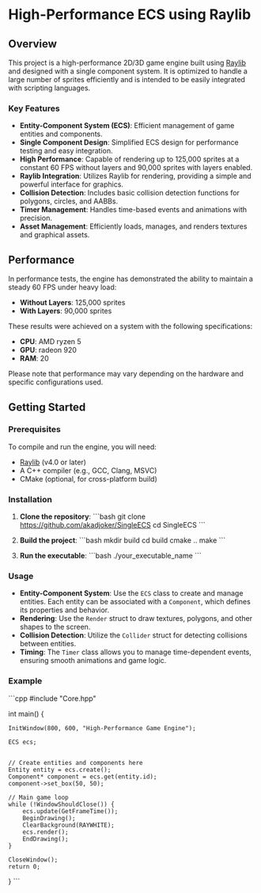 
# High-Performance ECS  using Raylib

## Overview

This project is a high-performance 2D/3D game engine built using [Raylib](https://www.raylib.com/) and designed with a single component system. It is optimized to handle a large number of sprites efficiently and is intended to be easily integrated with scripting languages.

### Key Features

- **Entity-Component System (ECS)**: Efficient management of game entities and components.
- **Single Component Design**: Simplified ECS design for performance testing and easy integration.
- **High Performance**: Capable of rendering up to 125,000 sprites at a constant 60 FPS without layers and 90,000 sprites with layers enabled.
- **Raylib Integration**: Utilizes Raylib for rendering, providing a simple and powerful interface for graphics.
- **Collision Detection**: Includes basic collision detection functions for polygons, circles, and AABBs.
- **Timer Management**: Handles time-based events and animations with precision.
- **Asset Management**: Efficiently loads, manages, and renders textures and graphical assets.

## Performance

In performance tests, the engine has demonstrated the ability to maintain a steady 60 FPS under heavy load:

- **Without Layers**: 125,000 sprites
- **With Layers**: 90,000 sprites

These results were achieved on a system with the following specifications:

- **CPU**: AMD ryzen 5
- **GPU**: radeon 920
- **RAM**: 20

Please note that performance may vary depending on the hardware and specific configurations used.

## Getting Started

### Prerequisites

To compile and run the engine, you will need:

- [Raylib](https://www.raylib.com/) (v4.0 or later)
- A C++ compiler (e.g., GCC, Clang, MSVC)
- CMake (optional, for cross-platform build)

### Installation

1. **Clone the repository**:
    \`\`\`bash
    git clone https://github.com/akadjoker/SingleECS
    cd SingleECS
    \`\`\`

2. **Build the project**:
    \`\`\`bash
    mkdir build
    cd build
    cmake ..
    make
    \`\`\`

3. **Run the executable**:
    \`\`\`bash
    ./your_executable_name
    \`\`\`

### Usage

- **Entity-Component System**: Use the `ECS` class to create and manage entities. Each entity can be associated with a `Component`, which defines its properties and behavior.
- **Rendering**: Use the `Render` struct to draw textures, polygons, and other shapes to the screen.
- **Collision Detection**: Utilize the `Collider` struct for detecting collisions between entities.
- **Timing**: The `Timer` class allows you to manage time-dependent events, ensuring smooth animations and game logic.

### Example

\`\`\`cpp
#include "Core.hpp"

int main() {

    InitWindow(800, 600, "High-Performance Game Engine");

    ECS ecs;


    // Create entities and components here
    Entity entity = ecs.create();
    Component* component = ecs.get(entity.id);
    component->set_box(50, 50);

    // Main game loop
    while (!WindowShouldClose()) {
        ecs.update(GetFrameTime());
        BeginDrawing();
        ClearBackground(RAYWHITE);
        ecs.render();
        EndDrawing();
    }

    CloseWindow();
    return 0;
}
\`\`\`
